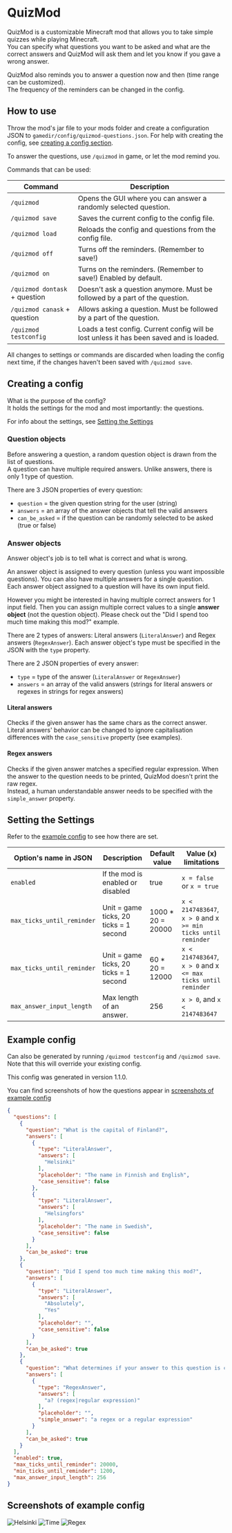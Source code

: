 # QuizMod
QuizMod is a customizable Minecraft mod that allows you to take simple quizzes while playing Minecraft.  
You can specify what questions you want to be asked and what are the correct answers and QuizMod will ask them and let you know if you gave a wrong answer.

QuizMod also reminds you to answer a question now and then (time range can be customized).  
The frequency of the reminders can be changed in the config.

## How to use
Throw the mod's jar file to your mods folder and create a configuration JSON to `gamedir/config/quizmod-questions.json`. For help with creating the config, see [creating a config section](#creating-a-config).

To answer the questions, use `/quizmod` in game, or let the mod remind you.

Commands that can be used:

| Command                       | Description                                                                              |
| ----------------------------- | ---------------------------------------------------------------------------------------- |
| `/quizmod`                    | Opens the GUI where you can answer a randomly selected question.                         |
| `/quizmod save`               | Saves the current config to the config file.                                             |
| `/quizmod load`               | Reloads the config and questions from the config file.                                   |
| `/quizmod off`                | Turns off the reminders. (Remember to save!)                                             |
| `/quizmod on`                 | Turns on the reminders. (Remember to save!) Enabled by default.                          |
| `/quizmod dontask` + question | Doesn't ask a question anymore. Must be followed by a part of the question.              |
| `/quizmod canask` + question  | Allows asking a question. Must be followed by a part of the question.                    |
| `/quizmod testconfig`         | Loads a test config. Current config will be lost unless it has been saved and is loaded. |

All changes to settings or commands are discarded when loading the config next time, if the changes haven't been saved with `/quizmod save`.

## Creating a config
What is the purpose of the config?  
It holds the settings for the mod and most importantly: the questions.

For info about the settings, see [Setting the Settings](#setting-the-settings)

### Question objects
Before answering a question, a random question object is drawn from the list of questions.  
A question can have multiple required answers.
Unlike answers, there is only 1 type of question.

There are 3 JSON properties of every question:
- `question` = the given question string for the user (string)
- `answers` = an array of the answer objects that tell the valid answers
- `can_be_asked` = if the question can be randomly selected to be asked (true or false)

### Answer objects
Answer object's job is to tell what is correct and what is wrong.

An answer object is assigned to every question (unless you want impossible questions). You can also have multiple answers for a single question.  
Each answer object assigned to a question will have its own input field.

However you might be interested in having multiple correct answers for 1 input field. Then you can assign multiple correct values to a single **answer object** (not the question object). Please check out the "Did I spend too much time making this mod?" example.

There are 2 types of answers: Literal answers (`LiteralAnswer`) and Regex answers (`RegexAnswer`). Each answer object's type must be specified in the JSON with the `type` property.

There are 2 JSON properties of every answer:
- `type` = type of the answer (`LiteralAnswer` or `RegexAnswer`)
- `answers` = an array of the valid answers (strings for literal answers or regexes in strings for regex answers)

#### Literal answers
Checks if the given answer has the same chars as the correct answer.  
Literal answers' behavior can be changed to ignore capitalisation differences with the `case_sensitive` property (see examples).

#### Regex answers
Checks if the given answer matches a specified regular expression.
When the answer to the question needs to be printed, QuizMod doesn't print the raw regex.  
Instead, a human understandable answer needs to be specified with the `simple_answer` property.

## Setting the Settings
Refer to the [example config](#example-config) to see how there are set.

| Option's name in JSON      | Description                            | Default value     | Value (x) limitations                                         |
| -------------------------- | -------------------------------------- | ----------------- | ------------------------------------------------------------- |
| `enabled`                  | If the mod is enabled or disabled      | true              | `x = false` or `x = true`                                     |
| `max_ticks_until_reminder` | Unit = game ticks, 20 ticks = 1 second | 1000 * 20 = 20000 | `x < 2147483647`, `x > 0` and x `>= min ticks until reminder` |
| `max_ticks_until_reminder` | Unit = game ticks, 20 ticks = 1 second | 60 * 20 = 12000   | `x < 2147483647`, `x > 0` and x `<= max ticks until reminder` |
| `max_answer_input_length ` | Max length of an answer.               | 256               | `x > 0`, and `x < 2147483647`                                 |
## Example config
Can also be generated by running `/quizmod testconfig` and `/quizmod save`. Note that this will override your existing config.

This config was generated in version 1.1.0.

You can find screenshots of how the questions appear in [screenshots of example config](#screenshots-of-example-config)
```json
{
  "questions": [
    {
      "question": "What is the capital of Finland?",
      "answers": [
        {
          "type": "LiteralAnswer",
          "answers": [
            "Helsinki"
          ],
          "placeholder": "The name in Finnish and English",
          "case_sensitive": false
        },
        {
          "type": "LiteralAnswer",
          "answers": [
            "Helsingfors"
          ],
          "placeholder": "The name in Swedish",
          "case_sensitive": false
        }
      ],
      "can_be_asked": true
    },
    {
      "question": "Did I spend too much time making this mod?",
      "answers": [
        {
          "type": "LiteralAnswer",
          "answers": [
            "Absolutely",
            "Yes"
          ],
          "placeholder": "",
          "case_sensitive": false
        }
      ],
      "can_be_asked": true
    },
    {
      "question": "What determines if your answer to this question is correct?",
      "answers": [
        {
          "type": "RegexAnswer",
          "answers": [
            "a? (regex|regular expression)"
          ],
          "placeholder": "",
          "simple_answer": "a regex or a regular expression"
        }
      ],
      "can_be_asked": true
    }
  ],
  "enabled": true,
  "max_ticks_until_reminder": 20000,
  "min_ticks_until_reminder": 1200,
  "max_answer_input_length": 256
}
```

## Screenshots of example config
![Helsinki](https://i.imgur.com/XEAdA7I.png)
![Time](https://i.imgur.com/oneFzPA.png)
![Regex](https://i.imgur.com/aRta3qp.png)
